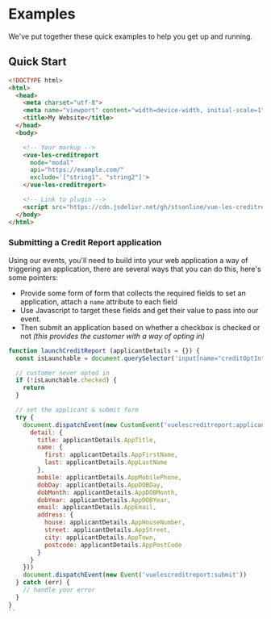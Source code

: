 # Examples

We've put together these quick examples to help you get up and running.

## Quick Start

```html
<!DOCTYPE html>
<html>
  <head>
    <meta charset="utf-8">
    <meta name="viewport" content="width=device-width, initial-scale=1">
    <title>My Website</title>
  </head>
  <body>

    <!-- Your markup -->
    <vue-les-creditreport
      mode="modal"
      api="https://example.com/"
      exclude='["string1". "string2"]'>
    </vue-les-creditreport>

    <!-- Link to plugin -->
    <script src="https://cdn.jsdelivr.net/gh/stsonline/vue-les-creditreport@1.0/dist/vue-les-creditreport.min.js"></script>
  </body>
</html>
```

### Submitting a Credit Report application

Using our events, you'll need to build into your web application a way of triggering an application, there are several ways that you can do this, here's some pointers:

- Provide some form of form that collects the required fields to set an application, attach a `name` attribute to each field
- Use Javascript to target these fields and get their value to pass into our event.
- Then submit an application based on whether a checkbox is checked or not _(this provides the customer with a way of opting in)_

```javascript
function launchCreditReport (applicantDetails = {}) {
  const isLaunchable = document.querySelector('input[name="creditOptIn"]')

  // customer never opted in
  if (!isLaunchable.checked) {
    return
  }

  // set the applicant & submit form
  try {
    document.dispatchEvent(new CustomEvent('vuelescreditreport:applicant:set', {
      detail: {
        title: applicantDetails.AppTitle,
        name: {
          first: applicantDetails.AppFirstName,
          last: applicantDetails.AppLastName
        },
        mobile: applicantDetails.AppMobilePhone,
        dobDay: applicantDetails.AppDOBDay,
        dobMonth: applicantDetails.AppDOBMonth,
        dobYear: applicantDetails.AppDOBYear,
        email: applicantDetails.AppEmail,
        address: {
          house: applicantDetails.AppHouseNumber,
          street: applicantDetails.AppStreet,
          city: applicantDetails.AppTown,
          postcode: applicantDetails.AppPostCode
        }
      }
    }))
    document.dispatchEvent(new Event('vuelescreditreport:submit'))
  } catch (err) {
    // handle your error
  }
}
``
